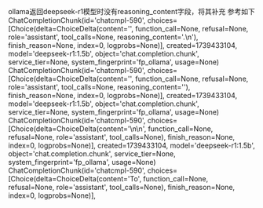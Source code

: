 ollama返回deepseek-r1模型时没有reasoning_content字段，将其补充
参考如下
ChatCompletionChunk(id='chatcmpl-590', choices=[Choice(delta=ChoiceDelta(content='', function_call=None, refusal=None, role='assistant', tool_calls=None, reasoning_content='.\n'), finish_reason=None, index=0, logprobs=None)], created=1739433104, model='deepseek-r1:1.5b', object='chat.completion.chunk', service_tier=None, system_fingerprint='fp_ollama', usage=None)
ChatCompletionChunk(id='chatcmpl-590', choices=[Choice(delta=ChoiceDelta(content='', function_call=None, refusal=None, role='assistant', tool_calls=None, reasoning_content='</think>'), finish_reason=None, index=0, logprobs=None)], created=1739433104, model='deepseek-r1:1.5b', object='chat.completion.chunk', service_tier=None, system_fingerprint='fp_ollama', usage=None)
ChatCompletionChunk(id='chatcmpl-590', choices=[Choice(delta=ChoiceDelta(content='\n\n', function_call=None, refusal=None, role='assistant', tool_calls=None), finish_reason=None, index=0, logprobs=None)], created=1739433104, model='deepseek-r1:1.5b', object='chat.completion.chunk', service_tier=None, system_fingerprint='fp_ollama', usage=None)
ChatCompletionChunk(id='chatcmpl-590', choices=[Choice(delta=ChoiceDelta(content='To', function_call=None, refusal=None, role='assistant', tool_calls=None), finish_reason=None, index=0, logprobs=None)], 
